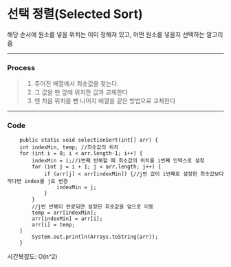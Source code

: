 # 선택 정렬(Selected Sort)
해당 순서에 원소를 넣을 위치는 이미 정해져 있고, 어떤 원소를 넣을지 선택하는 알고리즘
***
### Process
> 1. 주어진 배열에서 최솟값을 찾는다.
> 2. 그 값을 맨 앞에 위치한 값과 교체한다
> 3. 맨 처음 위치를 뺀 나머지 배열을 같은 방법으로 교체한다
***
### Code
```
    public static void selectionSort(int[] arr) {
    int indexMin, temp; //최솟값의 위치
    for (int i = 0; i < arr.length-1; i++) {
        indexMin = i;//i번째 반복할 때 최소값의 위치를 i번째 인덱스로 설정
        for (int j = i + 1; j < arr.length; j++) {
            if (arr[j] < arr[indexMin]) {//j번 값이 i번째로 설정한 최솟값보다 작다면 index를 j로 변경
                indexMin = j;
            }
        }
        //j번 반복이 완료되면 설정된 최솟값을 앞으로 이동
        temp = arr[indexMin];
        arr[indexMin] = arr[i];
        arr[i] = temp;
    }
        System.out.println(Arrays.toString(arr));
    }
```

시간복잡도: O(n^2)